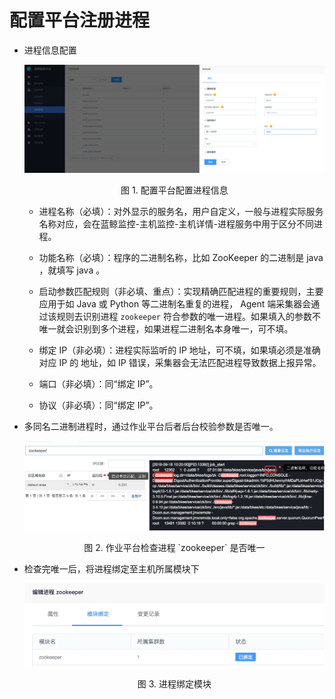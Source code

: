 # 配置平台注册进程

- 进程信息配置

  ![-w2020](../../assets/process_monitor_cmdb_config.png)
  <center>图 1. 配置平台配置进程信息</center>

  - 进程名称（必填）：对外显示的服务名，用户自定义，一般与进程实际服务名称对应，会在蓝鲸监控-主机监控-主机详情-进程服务中用于区分不同进程。

  - 功能名称（必填）：程序的二进制名称，比如 ZooKeeper 的二进制是 java ，就填写 java 。

  - 启动参数匹配规则（非必填、重点）：实现精确匹配进程的重要规则，主要应用于如 Java 或 Python 等二进制名重复的进程， Agent 端采集器会通过该规则去识别进程 `zookeeper` 符合参数的唯一进程。如果填入的参数不唯一就会识别到多个进程，如果进程二进制名本身唯一，可不填。

  - 绑定 IP（非必填）：进程实际监听的 IP 地址，可不填，如果填必须是准确对应 IP 的 地址，如 IP 错误，采集器会无法匹配进程导致数据上报异常。

  - 端口（非必填）：同“绑定 IP”。

  - 协议（非必填）：同“绑定 IP”。

- 多同名二进制进程时，通过作业平台后者后台校验参数是否唯一。

  ![-w2020](../../assets/15372540828019.jpg)
  <center>图 2. 作业平台检查进程 `zookeeper` 是否唯一</center>

- 检查完唯一后，将进程绑定至主机所属模块下

  ![-w2020](../../assets/15372541510652.jpg)
  <center>图 3. 进程绑定模块</center>
